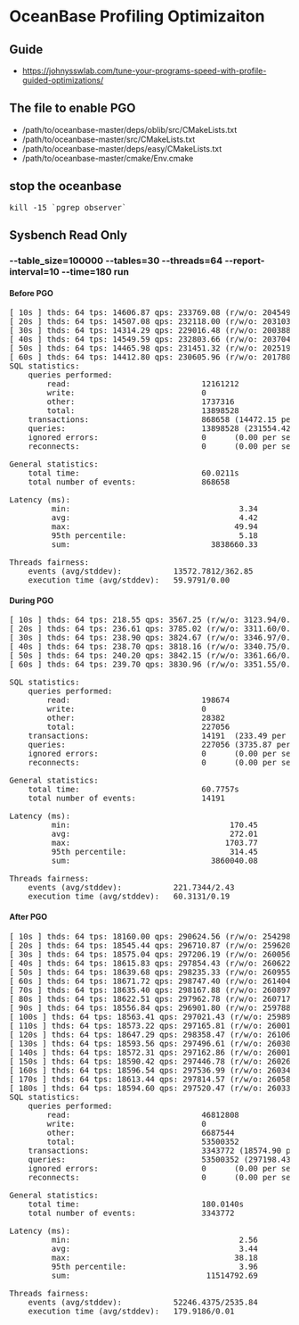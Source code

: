 # OceanBase Profiling Optimizaiton
## Guide
* https://johnysswlab.com/tune-your-programs-speed-with-profile-guided-optimizations/

## The file to enable PGO
* /path/to/oceanbase-master/deps/oblib/src/CMakeLists.txt
* /path/to/oceanbase-master/src/CMakeLists.txt
* /path/to/oceanbase-master/deps/easy/CMakeLists.txt
* /path/to/oceanbase-master/cmake/Env.cmake

## stop the oceanbase
<pre>kill -15 `pgrep observer`</pre>

## Sysbench Read Only
###  --table_size=100000 --tables=30 --threads=64 --report-interval=10 --time=180 run 
#### Before PGO
<pre>
[ 10s ] thds: 64 tps: 14606.87 qps: 233769.08 (r/w/o: 204549.25/0.00/29219.84) lat (ms,95%): 5.09 err/s: 0.00 reconn/s: 0.00
[ 20s ] thds: 64 tps: 14507.08 qps: 232118.00 (r/w/o: 203103.84/0.00/29014.16) lat (ms,95%): 5.09 err/s: 0.00 reconn/s: 0.00
[ 30s ] thds: 64 tps: 14314.29 qps: 229016.48 (r/w/o: 200388.00/0.00/28628.49) lat (ms,95%): 5.18 err/s: 0.00 reconn/s: 0.00
[ 40s ] thds: 64 tps: 14549.59 qps: 232803.66 (r/w/o: 203704.18/0.00/29099.48) lat (ms,95%): 5.09 err/s: 0.00 reconn/s: 0.00
[ 50s ] thds: 64 tps: 14465.98 qps: 231451.32 (r/w/o: 202519.57/0.00/28931.75) lat (ms,95%): 5.18 err/s: 0.00 reconn/s: 0.00
[ 60s ] thds: 64 tps: 14412.80 qps: 230605.96 (r/w/o: 201780.05/0.00/28825.91) lat (ms,95%): 5.18 err/s: 0.00 reconn/s: 0.00
SQL statistics:
    queries performed:
        read:                            12161212
        write:                           0
        other:                           1737316
        total:                           13898528
    transactions:                        868658 (14472.15 per sec.)
    queries:                             13898528 (231554.42 per sec.)
    ignored errors:                      0      (0.00 per sec.)
    reconnects:                          0      (0.00 per sec.)

General statistics:
    total time:                          60.0211s
    total number of events:              868658

Latency (ms):
         min:                                    3.34
         avg:                                    4.42
         max:                                   49.94
         95th percentile:                        5.18
         sum:                              3838660.33

Threads fairness:
    events (avg/stddev):           13572.7812/362.85
    execution time (avg/stddev):   59.9791/0.00
</pre>
#### During PGO
<pre>
[ 10s ] thds: 64 tps: 218.55 qps: 3567.25 (r/w/o: 3123.94/0.00/443.31) lat (ms,95%): 337.94 err/s: 0.00 reconn/s: 0.00
[ 20s ] thds: 64 tps: 236.61 qps: 3785.02 (r/w/o: 3311.60/0.00/473.41) lat (ms,95%): 314.45 err/s: 0.00 reconn/s: 0.00
[ 30s ] thds: 64 tps: 238.90 qps: 3824.67 (r/w/o: 3346.97/0.00/477.70) lat (ms,95%): 308.84 err/s: 0.00 reconn/s: 0.00
[ 40s ] thds: 64 tps: 238.70 qps: 3818.16 (r/w/o: 3340.75/0.00/477.41) lat (ms,95%): 308.84 err/s: 0.00 reconn/s: 0.00
[ 50s ] thds: 64 tps: 240.20 qps: 3842.15 (r/w/o: 3361.66/0.00/480.49) lat (ms,95%): 303.33 err/s: 0.00 reconn/s: 0.00
[ 60s ] thds: 64 tps: 239.70 qps: 3830.96 (r/w/o: 3351.55/0.00/479.41) lat (ms,95%): 308.84 err/s: 0.00 reconn/s: 0.00

SQL statistics: 
    queries performed: 
        read:                            198674 
        write:                           0 
        other:                           28382 
        total:                           227056 
    transactions:                        14191  (233.49 per sec.) 
    queries:                             227056 (3735.87 per sec.)
    ignored errors:                      0      (0.00 per sec.)
    reconnects:                          0      (0.00 per sec.)

General statistics:
    total time:                          60.7757s
    total number of events:              14191 

Latency (ms): 
         min:                                  170.45
         avg:                                  272.01
         max:                                 1703.77
         95th percentile:                      314.45
         sum:                              3860040.08

Threads fairness:
    events (avg/stddev):           221.7344/2.43 
    execution time (avg/stddev):   60.3131/0.19
</pre>    
#### After PGO       
<pre>
[ 10s ] thds: 64 tps: 18160.00 qps: 290624.56 (r/w/o: 254298.26/0.00/36326.30) lat (ms,95%): 4.10 err/s: 0.00 reconn/s: 0.00
[ 20s ] thds: 64 tps: 18545.44 qps: 296710.87 (r/w/o: 259620.10/0.00/37090.77) lat (ms,95%): 3.96 err/s: 0.00 reconn/s: 0.00
[ 30s ] thds: 64 tps: 18575.04 qps: 297206.19 (r/w/o: 260056.51/0.00/37149.67) lat (ms,95%): 3.96 err/s: 0.00 reconn/s: 0.00
[ 40s ] thds: 64 tps: 18615.83 qps: 297854.43 (r/w/o: 260622.47/0.00/37231.97) lat (ms,95%): 3.96 err/s: 0.00 reconn/s: 0.00
[ 50s ] thds: 64 tps: 18639.68 qps: 298235.33 (r/w/o: 260955.67/0.00/37279.67) lat (ms,95%): 3.96 err/s: 0.00 reconn/s: 0.00
[ 60s ] thds: 64 tps: 18671.72 qps: 298747.40 (r/w/o: 261404.25/0.00/37343.15) lat (ms,95%): 3.96 err/s: 0.00 reconn/s: 0.00
[ 70s ] thds: 64 tps: 18635.40 qps: 298167.88 (r/w/o: 260897.19/0.00/37270.70) lat (ms,95%): 3.96 err/s: 0.00 reconn/s: 0.00
[ 80s ] thds: 64 tps: 18622.51 qps: 297962.78 (r/w/o: 260717.46/0.00/37245.32) lat (ms,95%): 3.96 err/s: 0.00 reconn/s: 0.00
[ 90s ] thds: 64 tps: 18556.84 qps: 296901.80 (r/w/o: 259788.22/0.00/37113.57) lat (ms,95%): 4.03 err/s: 0.00 reconn/s: 0.00
[ 100s ] thds: 64 tps: 18563.41 qps: 297021.43 (r/w/o: 259894.70/0.00/37126.73) lat (ms,95%): 3.96 err/s: 0.00 reconn/s: 0.00
[ 110s ] thds: 64 tps: 18573.22 qps: 297165.81 (r/w/o: 260019.67/0.00/37146.14) lat (ms,95%): 3.96 err/s: 0.00 reconn/s: 0.00
[ 120s ] thds: 64 tps: 18647.29 qps: 298358.47 (r/w/o: 261063.49/0.00/37294.98) lat (ms,95%): 3.96 err/s: 0.00 reconn/s: 0.00
[ 130s ] thds: 64 tps: 18593.56 qps: 297496.61 (r/w/o: 260309.48/0.00/37187.13) lat (ms,95%): 3.96 err/s: 0.00 reconn/s: 0.00
[ 140s ] thds: 64 tps: 18572.31 qps: 297162.86 (r/w/o: 260018.14/0.00/37144.72) lat (ms,95%): 3.96 err/s: 0.00 reconn/s: 0.00
[ 150s ] thds: 64 tps: 18590.42 qps: 297446.78 (r/w/o: 260265.95/0.00/37180.84) lat (ms,95%): 3.96 err/s: 0.00 reconn/s: 0.00
[ 160s ] thds: 64 tps: 18596.54 qps: 297536.99 (r/w/o: 260344.40/0.00/37192.59) lat (ms,95%): 3.96 err/s: 0.00 reconn/s: 0.00
[ 170s ] thds: 64 tps: 18613.44 qps: 297814.57 (r/w/o: 260587.29/0.00/37227.28) lat (ms,95%): 3.96 err/s: 0.00 reconn/s: 0.00
[ 180s ] thds: 64 tps: 18594.60 qps: 297520.47 (r/w/o: 260331.07/0.00/37189.40) lat (ms,95%): 3.96 err/s: 0.00 reconn/s: 0.00
SQL statistics:
    queries performed:
        read:                            46812808
        write:                           0
        other:                           6687544
        total:                           53500352
    transactions:                        3343772 (18574.90 per sec.)
    queries:                             53500352 (297198.43 per sec.)
    ignored errors:                      0      (0.00 per sec.)
    reconnects:                          0      (0.00 per sec.)

General statistics:
    total time:                          180.0140s
    total number of events:              3343772

Latency (ms):
         min:                                    2.56
         avg:                                    3.44
         max:                                   38.18
         95th percentile:                        3.96
         sum:                             11514792.69

Threads fairness:
    events (avg/stddev):           52246.4375/2535.84
    execution time (avg/stddev):   179.9186/0.01
</pre>



